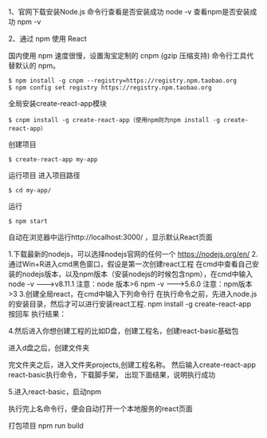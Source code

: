 1、官网下载安装Node.js
命令行查看是否安装成功
node -v
查看npm是否安装成功
npm -v

2、通过 npm 使用 React

国内使用 npm 速度很慢，设置淘宝定制的 cnpm (gzip 压缩支持) 命令行工具代替默认的 npm。

```
$ npm install -g cnpm --registry=https://registry.npm.taobao.org
$ npm config set registry https://registry.npm.taobao.org
```

全局安装create-react-app模块
```
$ cnpm install -g create-react-app（使用npm则为npm install -g create-react-app）
```
创建项目
```
$ create-react-app my-app
```
运行项目
进入项目路径
```
$ cd my-app/
```
运行
```
$ npm start
```
自动在浏览器中运行http://localhost:3000/ ，显示默认React页面




1.下载最新的nodejs，可以选择nodejs官网的任何一个
  https://nodejs.org/en/
2.通过Win+R进入cmd黑色窗口，假设是第一次创建react工程
   在cmd中查看自己安装的nodejs版本，以及npm版本（安装nodejs的时候包含npm），在cmd中输入
 node -v    --->v8.11.1   注意：node 版本>6
 npm  -v    --->5.6.0       注意：npm版本>3
3.创建全局react，在cmd中输入下列命令行 
   在执行命令之前，先进入node.js的安装目录，然后才可以进行安装react工程.
   npm install -g create-react-app 按回车
  执行结果：

4.然后进入你想创建工程的比如D盘，创建工程名，创建react-basic基础包

进入d盘之后，创建文件夹

完文件夹之后，进入文件夹projects,创建工程名称。
然后输入create-react-app react-basic执行命令，下载脚手架，
出现下面结果，说明执行成功

5.进入react-basic，启动npm

执行完上名命令行，便会自动打开一个本地服务的react页面

打包项目
npm run build 